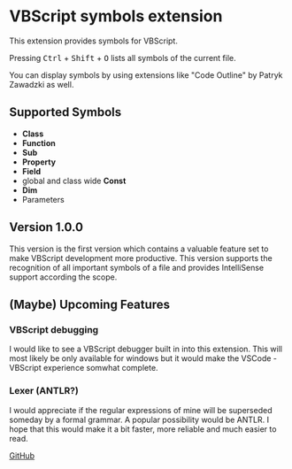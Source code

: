 # VBScript symbols extension

This extension provides symbols for VBScript.

Pressing <kbd>Ctrl</kbd> + <kbd>Shift</kbd> + <kbd>O</kbd> lists all symbols of the current file.

You can display symbols by using extensions like "Code Outline" by Patryk Zawadzki as well.

## Supported Symbols

- __Class__
- __Function__
- __Sub__
- __Property__
- __Field__
- global and class wide __Const__
- __Dim__
- Parameters

## Version 1.0.0

This version is the first version which contains a valuable feature set to make VBScript development more productive.
This version supports the recognition of all important symbols of a file and provides IntelliSense support according the scope.

## (Maybe) Upcoming Features

### VBScript debugging

I would like to see a VBScript debugger built in into this extension. This will most likely be only available for windows but it would make the VSCode - VBScript experience somwhat complete.

### Lexer (ANTLR?)

I would appreciate if the regular expressions of mine will be superseded someday by a formal grammar. A popular possibility would be ANTLR. I hope that this would make it a bit faster, more reliable and much easier to read.


[GitHub](https://github.com/Luncher91/VBScript-vscode)
